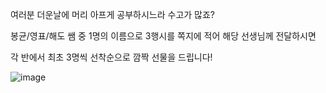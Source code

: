 여러분 더운날에 머리 아프게 공부하시느라 수고가 많죠?    

봉균/영표/해도 쌤 중 1명의 이름으로 3행시를 쪽지에 적어 해당 선생님께 전달하시면  

각 반에서 최초 3명씩 선착순으로 깜짝 선물을 드립니다!  

![image](https://github.com/yellow-ai/js.github.io/assets/15371940/56ebea76-b6ae-4f86-a465-813750a568d3)

